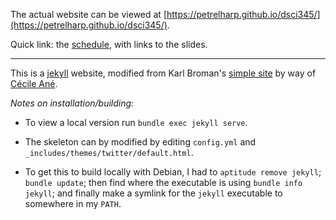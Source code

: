 

The actual website can be viewed at [https://petrelharp.github.io/dsci345/](https://petrelharp.github.io/dsci345/).

Quick link: the [schedule](https://petrelharp.github.io/dsci345/pages/schedule.html), with links to the slides.


--------------------


This is a [jekyll](https://jekyllrb.com) website,
modified from Karl Broman's [simple site](http://github.com/kbroman/simple_site)
by way of [Cécile Ané](http://cecileane.github.io/computingtools/).


*Notes on installation/building:*

- To view a local version run `bundle exec jekyll serve`.

- The skeleton can by modified by editing `config.yml` and `_includes/themes/twitter/default.html`.

- To get this to build locally with Debian, I had to `aptitude remove jekyll`; `bundle update`; 
    then find where the executable is using `bundle info jekyll`; 
    and finally make a symlink for the `jekyll` executable to somewhere in my `PATH`.

